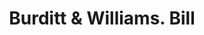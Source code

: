 ---
doi: 10.7916/D81274T3
date_other: '1880'
date_other_textual: 1880-1889
form: printed ephemera
genre:
- Invoices
name:
- Burditt & Williams
object_in_context_url: https://biggert.cul.columbia.edu/items/view/ave_biggert_01778
subject_hierarchical_geographic:
- Boston, Massachusetts, United States
subject_name:
- Burditt & Williams
title: Burditt & Williams. Bill
sort_title: Burditt & Williams. Bill
call_number: ave_biggert_01778
coordinates:
- 42.35805555555556,-71.06361111111111
pid: ave_biggert_01778
identifiers: ave_biggert_01778
thumbnail: false
permalink: /biggert/ave_biggert_01778/
layout: iiif-image-page
---